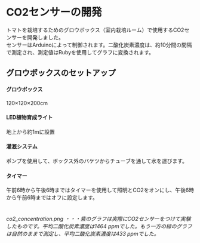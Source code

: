 # CO2センサーの開発
トマトを栽培するためのグロウボックス（室内栽培ルーム）で使用するCO2センサーを開発しました。<br>
センサーはArduinoによって制御されます。二酸化炭素濃度は、約10分間の間隔で測定され、測定値はRubyを使用してグラフに変換されます。
## グロウボックスのセットアップ
#### グロウボックス
120×120×200cm
#### LED植物育成ライト
地上から約1mに設置
#### 灌漑システム
ポンプを使用して、ボックス外のバケツからチューブを通して水を運びます。
#### タイマー
午前6時から午後6時まではタイマーを使用して照明とCO2をオンにし、午後6時から午前6時まではオフに設定します。<br><br>
###### co2_concentration.png ・・・紫のグラフは実際にCO2センサーをつけて実験したものです。平均二酸化炭素濃度は1464 ppmでした。もう一方の緑のグラフは自然のままで測定し、平均二酸化炭素濃度は433 ppmでした。
